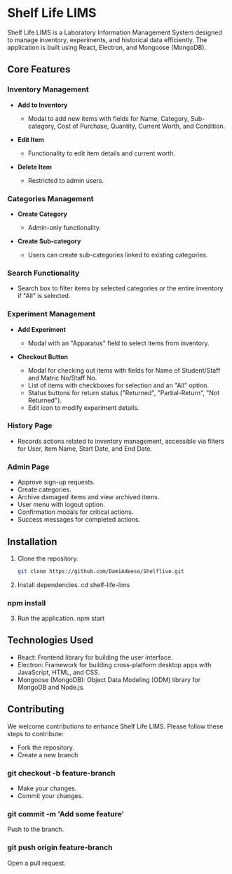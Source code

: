 # Shelf Life LIMS

Shelf Life LIMS is a Laboratory Information Management System designed to manage inventory, experiments, and historical data efficiently. The application is built using React, Electron, and Mongoose (MongoDB).

## Core Features

### Inventory Management

- **Add to Inventory**
  - Modal to add new items with fields for Name, Category, Sub-category, Cost of Purchase, Quantity, Current Worth, and Condition.
  
- **Edit Item**
  - Functionality to edit item details and current worth.

- **Delete Item**
  - Restricted to admin users.

### Categories Management

- **Create Category**
  - Admin-only functionality.
  
- **Create Sub-category**
  - Users can create sub-categories linked to existing categories.

### Search Functionality

- Search box to filter items by selected categories or the entire inventory if "All" is selected.

### Experiment Management

- **Add Experiment**
  - Modal with an "Apparatus" field to select items from inventory.

- **Checkout Button**
  - Modal for checking out items with fields for Name of Student/Staff and Matric No/Staff No.
  - List of items with checkboxes for selection and an "All" option.
  - Status buttons for return status ("Returned", "Partial-Return", "Not Returned").
  - Edit icon to modify experiment details.

### History Page

- Records actions related to inventory management, accessible via filters for User, Item Name, Start Date, and End Date.

### Admin Page

- Approve sign-up requests.
- Create categories.
- Archive damaged items and view archived items.
- User menu with logout option.
- Confirmation modals for critical actions.
- Success messages for completed actions.

## Installation

1. Clone the repository.
   ```sh
   git clone https://github.com/DamiAdeeso/Shelflive.git
2. Install dependencies.
cd shelf-life-lims
### npm install
3. Run the application.
npm start

## Technologies Used
- React: Frontend library for building the user interface.
- Electron: Framework for building cross-platform desktop apps with JavaScript, HTML, and CSS.
- Mongoose (MongoDB): Object Data Modeling (ODM) library for MongoDB and Node.js.

## Contributing
We welcome contributions to enhance Shelf Life LIMS. Please follow these steps to contribute:
- Fork the repository.
- Create a new branch

### git checkout -b feature-branch
- Make your changes.
- Commit your changes.

### git commit -m 'Add some feature'
Push to the branch.

### git push origin feature-branch
Open a pull request.

